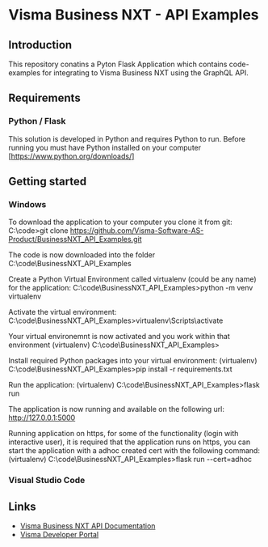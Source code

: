 # Visma Business NXT - API Examples

## Introduction
This repository conatins a Pyton Flask Application which contains code-examples for integrating to Visma Business NXT using the GraphQL API.
## Requirements
### Python / Flask
This solution is developed in Python and requires Python to run. Before running you must have Python installed on your computer [https://www.python.org/downloads/]

## Getting started
### Windows
To download the application to your computer you clone it from git:
C:\code>git clone https://github.com/Visma-Software-AS-Product/BusinessNXT_API_Examples.git

The code is now downloaded into the folder C:\code\BusinessNXT_API_Examples

Create a Python Virtual Environment called virtualenv (could be any name) for the application:
C:\code\BusinessNXT_API_Examples>python -m venv virtualenv

Activate the virtual environment:
C:\code\BusinessNXT_API_Examples>virtualenv\Scripts\activate

Your virtual environemnt is now activated and you work within that environment
(virtualenv) C:\code\BusinessNXT_API_Examples>

Install required Python packages into your virtual environment:
(virtualenv) C:\code\BusinessNXT_API_Examples>pip install -r requirements.txt

Run the application:
(virtualenv) C:\code\BusinessNXT_API_Examples>flask run

The application is now running and available on the following url: http://127.0.0.1:5000

Running application on https, for some of the functionality (login with interactive user), it is required that the application runs on https, you can start the application with a adhoc created cert with the following command:
(virtualenv) C:\code\BusinessNXT_API_Examples>flask run --cert=adhoc




### Visual Studio Code

### 

## Links
* [Visma Business NXT API Documentation](https://docs.business.visma.net/)
* [Visma Developer Portal](https://oauth.developers.visma.com/)
